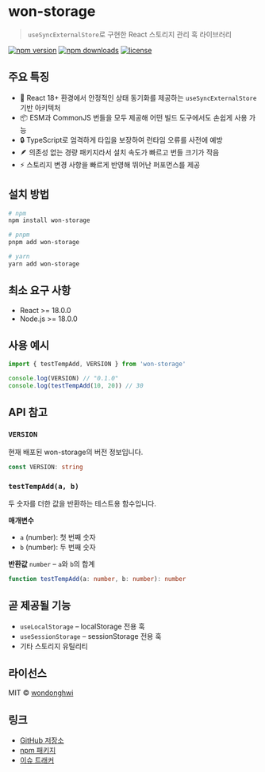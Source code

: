 # won-storage

> `useSyncExternalStore`로 구현한 React 스토리지 관리 훅 라이브러리

[![npm version](https://img.shields.io/npm/v/won-storage.svg)](https://www.npmjs.com/package/won-storage)
[![npm downloads](https://img.shields.io/npm/dm/won-storage.svg)](https://www.npmjs.com/package/won-storage)
[![license](https://img.shields.io/npm/l/won-storage.svg)](https://github.com/wondonghwi/won-storage/blob/main/LICENSE)

## 주요 특징
- 🚀 React 18+ 환경에서 안정적인 상태 동기화를 제공하는 `useSyncExternalStore` 기반 아키텍처
- 📦 ESM과 CommonJS 번들을 모두 제공해 어떤 빌드 도구에서도 손쉽게 사용 가능
- 🔒 TypeScript로 엄격하게 타입을 보장하여 런타임 오류를 사전에 예방
- 🪶 의존성 없는 경량 패키지라서 설치 속도가 빠르고 번들 크기가 작음
- ⚡ 스토리지 변경 사항을 빠르게 반영해 뛰어난 퍼포먼스를 제공

## 설치 방법
```bash
# npm
npm install won-storage

# pnpm
pnpm add won-storage

# yarn
yarn add won-storage
```

## 최소 요구 사항
- React >= 18.0.0
- Node.js >= 18.0.0

## 사용 예시
```typescript
import { testTempAdd, VERSION } from 'won-storage'

console.log(VERSION) // "0.1.0"
console.log(testTempAdd(10, 20)) // 30
```

## API 참고
### `VERSION`
현재 배포된 won-storage의 버전 정보입니다.

```typescript
const VERSION: string
```

### `testTempAdd(a, b)`
두 숫자를 더한 값을 반환하는 테스트용 함수입니다.

**매개변수**
- `a` (number): 첫 번째 숫자
- `b` (number): 두 번째 숫자

**반환값** `number` – `a`와 `b`의 합계

```typescript
function testTempAdd(a: number, b: number): number
```

## 곧 제공될 기능
- `useLocalStorage` – localStorage 전용 훅
- `useSessionStorage` – sessionStorage 전용 훅
- 기타 스토리지 유틸리티

## 라이선스
MIT © [wondonghwi](https://github.com/wondonghwi)

## 링크
- [GitHub 저장소](https://github.com/wondonghwi/won-storage)
- [npm 패키지](https://www.npmjs.com/package/won-storage)
- [이슈 트래커](https://github.com/wondonghwi/won-storage/issues)

